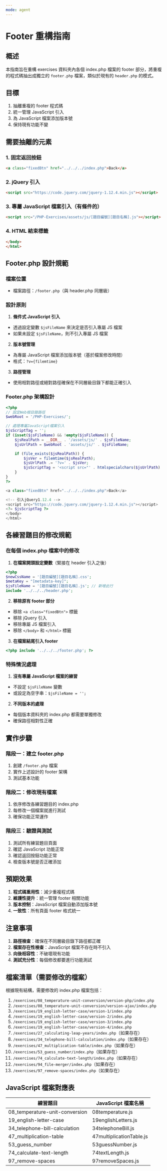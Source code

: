 ```yaml
---
mode: agent
---
```


# Footer 重構指南

## 概述

本指南旨在重構 exercises 資料夾內各個 index.php 檔案的 footer 部分，將重複的程式碼抽出成獨立的 `footer.php` 檔案，類似於現有的 `header.php` 的模式。

## 目標

1. 抽離重複的 footer 程式碼
2. 統一管理 JavaScript 引入
3. 為 JavaScript 檔案添加版本號
4. 保持現有功能不變

## 需要抽離的元素

### 1. 固定返回按鈕

```html
<a class="fixedBtn" href="../../../index.php">Back</a>
```

### 2. jQuery 引入

```html
<script src="https://code.jquery.com/jquery-1.12.4.min.js"></script>
```

### 3. 專屬 JavaScript 檔案引入（有條件的）

```html
<script src="/PHP-Exercises/assets/js/[題目編號][題目名稱].js"></script>
```

### 4. HTML 結束標籤

```html
</body>
</html>
```

## Footer.php 設計規範

### 檔案位置

- 檔案路徑：`/footer.php`（與 header.php 同層級）

### 設計原則

1. **條件式 JavaScript 引入**

- 透過設定變數 `$jsFileName` 來決定是否引入專屬 JS 檔案
- 如果未設定 `$jsFileName`，則不引入專屬 JS 檔案

2. **版本號管理**

- 為專屬 JavaScript 檔案添加版本號（基於檔案修改時間）
- 格式：`?v={filemtime}`

3. **路徑管理**

- 使用相對路徑或絕對路徑確保在不同層級目錄下都能正確引入

### Footer.php 架構設計

```php
<?php
// 設定Web根目錄路徑
$webRoot = '/PHP-Exercises/';

// 處理專屬JavaScript檔案引入
$jsScriptTag = '';
if (isset($jsFileName) && !empty($jsFileName)) {
    $jsRealPath = __DIR__ . '/assets/js/' . $jsFileName;
    $jsUrlPath = $webRoot . 'assets/js/' . $jsFileName;

    if (file_exists($jsRealPath)) {
        $jsVer = filemtime($jsRealPath);
        $jsUrlPath .= '?v=' . $jsVer;
        $jsScriptTag = '<script src="' . htmlspecialchars($jsUrlPath) . '"></script>';
    }
}
?>

<a class="fixedBtn" href="../../../index.php">Back</a>

<!-- 引入jQuery1.12.4 -->
<script src="https://code.jquery.com/jquery-1.12.4.min.js"></script>
<?= $jsScriptTag ?>
</body>
</html>
```

## 各練習題目的修改規範

### 在每個 index.php 檔案中的修改

1. **在檔案開頭設定變數**（緊接在 header 引入之後）

```php
<?php
$newCssName = '[題目編號][題目名稱].css';
$metaKey = "[metadata-key]";
$jsFileName = '[題目編號][題目名稱].js'; // 新增此行
include '../../../header.php';
```

2. **移除原有 footer 部分**

- 移除 `<a class="fixedBtn">` 標籤
- 移除 jQuery 引入
- 移除專屬 JS 檔案引入
- 移除 `</body>` 和 `</html>` 標籤

3. **在檔案結尾引入 footer**

```php
<?php include '../../../footer.php'; ?>
```

### 特殊情況處理

1. **沒有專屬 JavaScript 檔案的練習**

- 不設定 `$jsFileName` 變數
- 或設定為空字串：`$jsFileName = '';`

2. **不同版本的處理**

- 每個版本資料夾的 index.php 都需要單獨修改
- 確保路徑相對性正確

## 實作步驟

### 階段一：建立 footer.php

1. 創建 `/footer.php` 檔案
2. 實作上述設計的 footer 架構
3. 測試基本功能

### 階段二：修改現有檔案

1. 依序修改各練習題目的 index.php
2. 每修改一個檔案就進行測試
3. 確保功能正常運作

### 階段三：驗證與測試

1. 測試所有練習題目頁面
2. 確認 JavaScript 功能正常
3. 確認返回按鈕功能正常
4. 檢查版本號是否正確添加

## 預期效果

1. **程式碼重用性**：減少重複程式碼
2. **維護性提升**：統一管理 footer 相關功能
3. **版本控制**：JavaScript 檔案自動添加版本號
4. **一致性**：所有頁面 footer 格式統一

## 注意事項

1. **路徑檢查**：確保在不同層級目錄下路徑都正確
2. **檔案存在性檢查**：JavaScript 檔案不存在時不引入
3. **向後相容性**：不破壞現有功能
4. **測試充分性**：每個修改都要進行功能測試

## 檔案清單（需要修改的檔案）

根據現有結構，需要修改的 index.php 檔案包括：

1. `/exercises/08_temperature-unit-conversion/version-php/index.php`
2. `/exercises/08_temperature-unit-conversion/version-ajax/index.php`
3. `/exercises/19_english-letter-case/version-1/index.php`
4. `/exercises/19_english-letter-case/version-2/index.php`
5. `/exercises/19_english-letter-case/version-3/index.php`
6. `/exercises/19_english-letter-case/version-4/index.php`
7. `/exercises/27_calculating-leap-years/index.php`（如果存在）
8. `/exercises/34_telephone-bill-calculation/index.php`（如果存在）
9. `/exercises/47_multiplication-table/index.php`（如果存在）
10. `/exercises/53_guess_number/index.php`（如果存在）
11. `/exercises/74_calculate-text-length/index.php`（如果存在）
12. `/exercises/94_file-merger/index.php`（如果存在）
13. `/exercises/97_remove-spaces/index.php`（如果存在）

## JavaScript 檔案對應表

| 練習題目                       | JavaScript 檔案名稱      |
| ------------------------------ | ------------------------ |
| 08_temperature-unit-conversion | 08temperature.js         |
| 19_english-letter-case         | 19englishLetters.js      |
| 34_telephone-bill-calculation  | 34telephoneBill.js       |
| 47_multiplication-table        | 47multiplicationTable.js |
| 53_guess_number                | 53guessNumber.js         |
| 74_calculate-text-length       | 74textLength.js          |
| 97_remove-spaces               | 97removeSpaces.js        |

